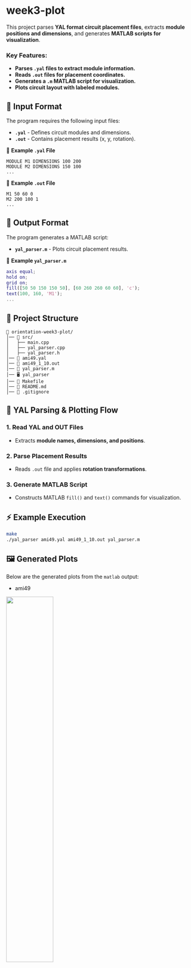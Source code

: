 # week3-plot

This project parses **YAL format circuit placement files**, extracts **module positions and dimensions**, and generates **MATLAB scripts for visualization**.

### **Key Features:**
- **Parses `.yal` files to extract module information.**
- **Reads `.out` files for placement coordinates.**
- **Generates a `.m` MATLAB script for visualization.**
- **Plots circuit layout with labeled modules.**

## 📄 Input Format

The program requires the following input files:
- **`.yal`** - Defines circuit modules and dimensions.
- **`.out`** - Contains placement results (x, y, rotation).

📄 **Example `.yal` File**
```
MODULE M1 DIMENSIONS 100 200
MODULE M2 DIMENSIONS 150 100
...
```

📄 **Example `.out` File**
```
M1 50 60 0
M2 200 100 1
...
```

## 📄 Output Format

The program generates a MATLAB script:
- **`yal_parser.m`** - Plots circuit placement results.

📄 **Example `yal_parser.m`**
```matlab
axis equal;
hold on;
grid on;
fill([50 50 150 150 50], [60 260 260 60 60], 'c');
text(100, 160, 'M1');
...
```

## 🧰 Project Structure

```
📂 orientation-week3-plot/
│── 📂 src/  
│   ├── main.cpp  
│   ├── yal_parser.cpp  
│   ├── yal_parser.h  
│── 📄 ami49.yal   
│── 📄 ami49_1_10.out   
│── 📄 yal_parser.m  
│── 🖥️ yal_parser  
│── 🔧 Makefile  
│── 📜 README.md  
│── 📜 .gitignore  
```

## 🔹 **YAL Parsing & Plotting Flow**

### **1. Read YAL and OUT Files**
- Extracts **module names, dimensions, and positions**.

### **2. Parse Placement Results**
- Reads `.out` file and applies **rotation transformations**.

### **3. Generate MATLAB Script**
- Constructs MATLAB `fill()` and `text()` commands for visualization.

## ⚡ **Example Execution**

```bash
make
./yal_parser ami49.yal ami49_1_10.out yal_parser.m
```

## 🖼️ Generated Plots
Below are the generated plots from the `matlab` output: 

  - ami49
  <img src="https://github.com/user-attachments/assets/4a1ef2ba-c893-449f-b900-3164878cf7ce" width="50%" height="50%">  
